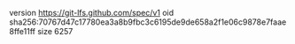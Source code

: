 version https://git-lfs.github.com/spec/v1
oid sha256:70767d47c17780ea3a8b9fbc3c6195de9de658a2f1e06c9878e7faae8ffe11ff
size 6257
